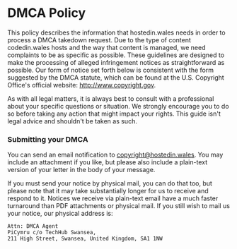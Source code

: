 # DMCA Policy

This policy describes the information that hostedin.wales needs in order to process a DMCA takedown request. Due to the type of content codedin.wales hosts and the way that content is managed, we need complaints to be as specific as possible. These guidelines are designed to make the processing of alleged infringement notices as straightforward as possible. Our form of notice set forth below is consistent with the form suggested by the DMCA statute, which can be found at the U.S. Copyright Office's official website: http://www.copyright.gov.

As with all legal matters, it is always best to consult with a professional about your specific questions or situation. We strongly encourage you to do so before taking any action that might impact your rights. This guide isn't legal advice and shouldn't be taken as such.

### Submitting your DMCA
You can send an email notification to [copyright@hostedin.wales](mailto:copyright@hostedin.wales). You may include an attachment if you like, but please also include a plain-text version of your letter in the body of your message.

If you must send your notice by physical mail, you can do that too, but please note that it may take substantially longer for us to receive and respond to it. Notices we receive via plain-text email have a much faster turnaround than PDF attachments or physical mail. If you still wish to mail us your notice, our physical address is:

	Attn: DMCA Agent
	PiCymru c/o TechHub Swansea,
	211 High Street, Swansea, United Kingdom, SA1 1NW